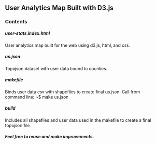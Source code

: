 ## User Analytics Map Built with D3.js

### Contents

##### user-stats.index.html
User analytics map built for the web using d3.js, html, and css.

##### us.json
Topojson dataset with user data bound to counties.

##### makefile
Binds user data csv with shapefiles to create final us.json. Call from command line: ~$ make us.json

##### build
Includes all shapefiles and user data used in the makefile to create a final topojson file.

##### Feel free to reuse and make improvements.
